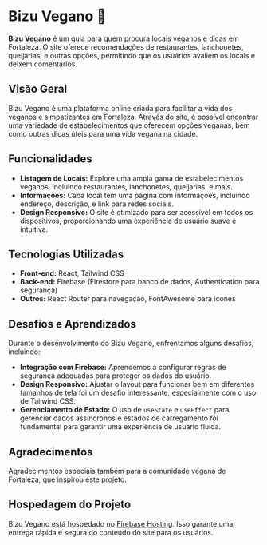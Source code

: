 # Bizu Vegano 🌱

**Bizu Vegano** é um guia para quem procura locais veganos e dicas em Fortaleza. O site oferece recomendações de restaurantes, lanchonetes, queijarias, e outras opções, permitindo que os usuários avaliem os locais e deixem comentários.

## Visão Geral

Bizu Vegano é uma plataforma online criada para facilitar a vida dos veganos e simpatizantes em Fortaleza. Através do site, é possível encontrar uma variedade de estabelecimentos que oferecem opções veganas, bem como outras dicas úteis para uma vida vegana na cidade.

## Funcionalidades

- **Listagem de Locais:** Explore uma ampla gama de estabelecimentos veganos, incluindo restaurantes, lanchonetes, queijarias, e mais.
- **Informações:** Cada local tem uma página com informações, incluindo endereço, descrição, e link para redes sociais.
- **Design Responsivo:** O site é otimizado para ser acessível em todos os dispositivos, proporcionando uma experiência de usuário suave e intuitiva.

## Tecnologias Utilizadas

- **Front-end:** React, Tailwind CSS
- **Back-end:** Firebase (Firestore para banco de dados, Authentication para segurança)
- **Outros:** React Router para navegação, FontAwesome para ícones

## Desafios e Aprendizados

Durante o desenvolvimento do Bizu Vegano, enfrentamos alguns desafios, incluindo:

- **Integração com Firebase:** Aprendemos a configurar regras de segurança adequadas para proteger os dados do usuário.
- **Design Responsivo:** Ajustar o layout para funcionar bem em diferentes tamanhos de tela foi um desafio interessante, especialmente com o uso de Tailwind CSS.
- **Gerenciamento de Estado:** O uso de `useState` e `useEffect` para gerenciar dados assíncronos e estados de carregamento foi fundamental para garantir uma experiência de usuário fluida.

## Agradecimentos

Agradecimentos especiais também para a comunidade vegana de Fortaleza, que inspirou este projeto.

## Hospedagem do Projeto

Bizu Vegano está hospedado no [Firebase Hosting](https://bizu-vegano.web.app/). Isso garante uma entrega rápida e segura do conteúdo do site para os usuários.
